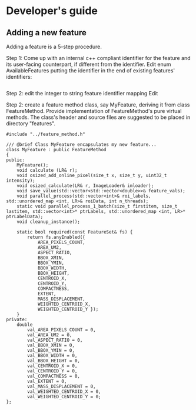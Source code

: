 # Developer's guide

## Adding a new feature

Adding a feature is a 5-step procedure.

Step 1: Come up with an internal c++ compliant identifier for the feature and its user-facing counterpart, if different from the identifier. Edit enum AvailableFeatures putting the identifier in the end of existing features' identifiers:
```
```

Step 2: edit the integer to string feature identifier mapping
Edit 

Step 2: create a feature method class, say MyFeature, deriving it from class FeatureMethod. Provide implementation of FeatureMethod's pure virtual methods. The class's header and source files are suggested to be placed in directory "features".
```
#include "../feature_method.h"

/// @brief Class MyFeature encapsulates my new feature...
class MyFeature : public FeatureMethod
{
public:
	MyFeature();
	void calculate (LR& r);
	void osized_add_online_pixel(size_t x, size_t y, uint32_t intensity);
	void osized_calculate(LR& r, ImageLoader& imloader);
	void save_value(std::vector<std::vector<double>>& feature_vals);
	void parallel_process(std::vector<int>& roi_labels, std::unordered_map <int, LR>& roiData, int n_threads);
	static void parallel_process_1_batch(size_t firstitem, size_t lastitem, std::vector<int>* ptrLabels, std::unordered_map <int, LR>* ptrLabelData);
	void cleanup_instance();

	static bool required(const FeatureSet& fs) {
		return fs.anyEnabled({
			AREA_PIXELS_COUNT,
			AREA_UM2,
			ASPECT_RATIO,
			BBOX_XMIN,
			BBOX_YMIN,
			BBOX_WIDTH,
			BBOX_HEIGHT,
			CENTROID_X,
			CENTROID_Y,
			COMPACTNESS,
			EXTENT,
			MASS_DISPLACEMENT,
			WEIGHTED_CENTROID_X,
			WEIGHTED_CENTROID_Y });
	}
private:
	double
		val_AREA_PIXELS_COUNT = 0, 
		val_AREA_UM2 = 0, 
		val_ASPECT_RATIO = 0,
		val_BBOX_XMIN = 0,
		val_BBOX_YMIN = 0,
		val_BBOX_WIDTH = 0,
		val_BBOX_HEIGHT = 0,
		val_CENTROID_X = 0,
		val_CENTROID_Y = 0,
		val_COMPACTNESS = 0,
		val_EXTENT = 0,
		val_MASS_DISPLACEMENT = 0,
		val_WEIGHTED_CENTROID_X = 0,
		val_WEIGHTED_CENTROID_Y = 0;
};

```

